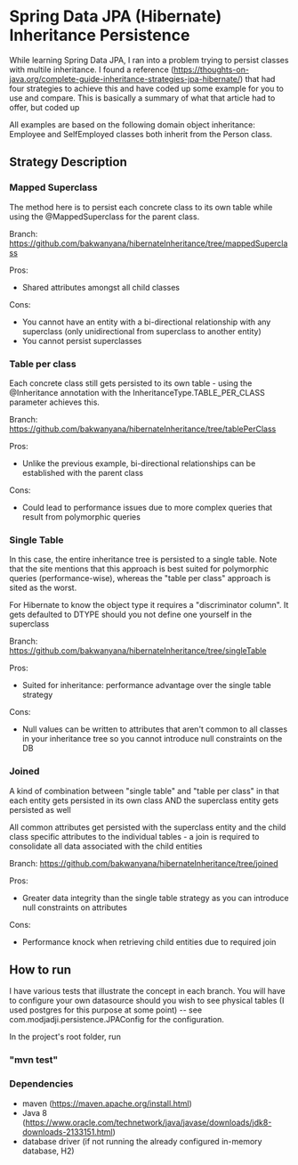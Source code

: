 # Spring Data JPA (Hibernate) Inheritance Persistence 
While learning Spring Data JPA, I ran into a problem trying to persist classes with multile inheritance.
I found a reference (https://thoughts-on-java.org/complete-guide-inheritance-strategies-jpa-hibernate/) that had four strategies to achieve this and have coded up some example for you to use and compare.
This is basically a summary of what that article had to offer, but coded up

All examples are based on the following domain object inheritance: Employee and SelfEmployed classes both inherit from the Person class.

## Strategy Description
### Mapped Superclass
The method here is to persist each concrete class to its own table while using the @MappedSuperclass for the parent class.

Branch: https://github.com/bakwanyana/hibernateInheritance/tree/mappedSuperclass

Pros:
* Shared attributes amongst all child classes

Cons:
* You cannot have an entity with a bi-directional relationship with any superclass (only unidirectional from superclass to another entity)
* You cannot persist superclasses

### Table per class
Each concrete class still gets persisted to its own table - using the @Inheritance  annotation with the InheritanceType.TABLE_PER_CLASS parameter achieves this.

Branch: https://github.com/bakwanyana/hibernateInheritance/tree/tablePerClass

Pros:
* Unlike the previous example, bi-directional relationships can be established with the parent class

Cons:
* Could lead to performance issues due to more complex queries that result from polymorphic queries

### Single Table
In this case, the entire inheritance tree is persisted to a single table. Note that the site mentions that this approach is best suited for
polymorphic queries (performance-wise), whereas the "table per class" approach is sited as the worst.

For Hibernate to know the object type it requires a "discriminator column". It gets defaulted to DTYPE should you not define one yourself in the superclass

Branch: https://github.com/bakwanyana/hibernateInheritance/tree/singleTable

Pros:
* Suited for inheritance: performance advantage over the single table strategy

Cons:
* Null values can be written to attributes that aren't common to all classes in your inheritance tree so you cannot introduce
null constraints on the DB

### Joined
A kind of combination between "single table" and "table per class" in that each entity gets persisted in its own class AND the
superclass entity gets persisted as well

All common attributes get persisted with the superclass entity and the child class specific attributes to the individual tables -  a join is required to
consolidate all data associated with the child entities

Branch: https://github.com/bakwanyana/hibernateInheritance/tree/joined

Pros:
* Greater data integrity than the single table strategy as you can introduce null constraints on attributes

Cons:
* Performance knock when retrieving child entities due to required join

## How to run
I have various tests that illustrate the concept in each branch.
You will have to configure your own datasource should you wish to see physical tables (I used postgres for this purpose at some point) -- see com.modjadji.persistence.JPAConfig for the configuration.

In the project's root folder, run
### "mvn test"

### Dependencies
* maven (https://maven.apache.org/install.html)
* Java 8 (https://www.oracle.com/technetwork/java/javase/downloads/jdk8-downloads-2133151.html)
* database driver (if not running the already configured in-memory database, H2)



